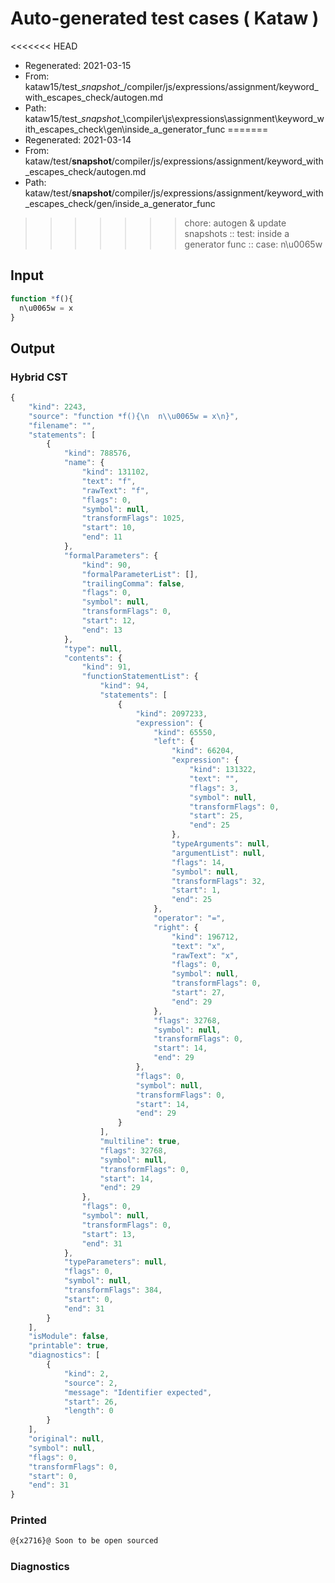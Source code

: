# Auto-generated test cases ( Kataw )
<<<<<<< HEAD
- Regenerated: 2021-03-15
- From: kataw15/test\__snapshot__/compiler/js/expressions/assignment/keyword_with_escapes_check/autogen.md
- Path: kataw15/test\__snapshot__\compiler\js\expressions\assignment\keyword_with_escapes_check\gen\inside_a_generator_func
=======
- Regenerated: 2021-03-14
- From: kataw/test/__snapshot__/compiler/js/expressions/assignment/keyword_with_escapes_check/autogen.md
- Path: kataw/test/__snapshot__/compiler/js/expressions/assignment/keyword_with_escapes_check/gen/inside_a_generator_func
>>>>>>> chore: autogen & update snapshots
> :: test: inside a generator func
> :: case: n\u0065w
## Input

`````js
function *f(){
  n\u0065w = x
}
`````

## Output

### Hybrid CST

```javascript
{
    "kind": 2243,
    "source": "function *f(){\n  n\\u0065w = x\n}",
    "filename": "",
    "statements": [
        {
            "kind": 788576,
            "name": {
                "kind": 131102,
                "text": "f",
                "rawText": "f",
                "flags": 0,
                "symbol": null,
                "transformFlags": 1025,
                "start": 10,
                "end": 11
            },
            "formalParameters": {
                "kind": 90,
                "formalParameterList": [],
                "trailingComma": false,
                "flags": 0,
                "symbol": null,
                "transformFlags": 0,
                "start": 12,
                "end": 13
            },
            "type": null,
            "contents": {
                "kind": 91,
                "functionStatementList": {
                    "kind": 94,
                    "statements": [
                        {
                            "kind": 2097233,
                            "expression": {
                                "kind": 65550,
                                "left": {
                                    "kind": 66204,
                                    "expression": {
                                        "kind": 131322,
                                        "text": "",
                                        "flags": 3,
                                        "symbol": null,
                                        "transformFlags": 0,
                                        "start": 25,
                                        "end": 25
                                    },
                                    "typeArguments": null,
                                    "argumentList": null,
                                    "flags": 14,
                                    "symbol": null,
                                    "transformFlags": 32,
                                    "start": 1,
                                    "end": 25
                                },
                                "operator": "=",
                                "right": {
                                    "kind": 196712,
                                    "text": "x",
                                    "rawText": "x",
                                    "flags": 0,
                                    "symbol": null,
                                    "transformFlags": 0,
                                    "start": 27,
                                    "end": 29
                                },
                                "flags": 32768,
                                "symbol": null,
                                "transformFlags": 0,
                                "start": 14,
                                "end": 29
                            },
                            "flags": 0,
                            "symbol": null,
                            "transformFlags": 0,
                            "start": 14,
                            "end": 29
                        }
                    ],
                    "multiline": true,
                    "flags": 32768,
                    "symbol": null,
                    "transformFlags": 0,
                    "start": 14,
                    "end": 29
                },
                "flags": 0,
                "symbol": null,
                "transformFlags": 0,
                "start": 13,
                "end": 31
            },
            "typeParameters": null,
            "flags": 0,
            "symbol": null,
            "transformFlags": 384,
            "start": 0,
            "end": 31
        }
    ],
    "isModule": false,
    "printable": true,
    "diagnostics": [
        {
            "kind": 2,
            "source": 2,
            "message": "Identifier expected",
            "start": 26,
            "length": 0
        }
    ],
    "original": null,
    "symbol": null,
    "flags": 0,
    "transformFlags": 0,
    "start": 0,
    "end": 31
}
```

### Printed

```javascript
@{x2716}@ Soon to be open sourced
```

### Diagnostics

```javascript

```


